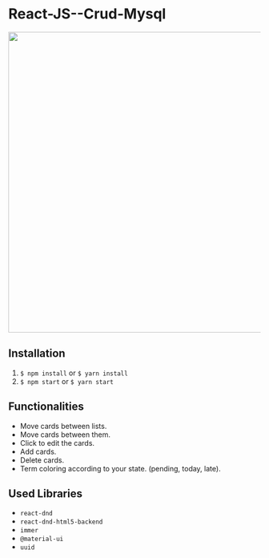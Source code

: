 # React-JS--Crud-Mysql

 <p align="center">
  <img src="client/src/assets/to_readme/ScrimShop.gif" width="600px">
</p>

## Installation

  1. `$ npm install` or `$ yarn install`
  2. `$ npm start` or `$ yarn start`

## Functionalities

  + Move cards between lists.
  + Move cards between them.
  + Click to edit the cards.
  + Add cards.
  + Delete cards.
  + Term coloring according to your state. (pending, today, late).
  
## Used Libraries

 + `react-dnd`
 + `react-dnd-html5-backend`
 + `immer`
 + `@material-ui`
 + `uuid`
